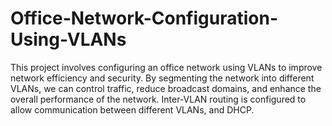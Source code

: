 # Office-Network-Configuration-Using-VLANs
This project involves configuring an office network using VLANs to improve network efficiency and security. By segmenting the network into different VLANs, we can control traffic, reduce broadcast domains, and enhance the overall performance of the network. Inter-VLAN routing is configured to allow communication between different VLANs, and DHCP.
